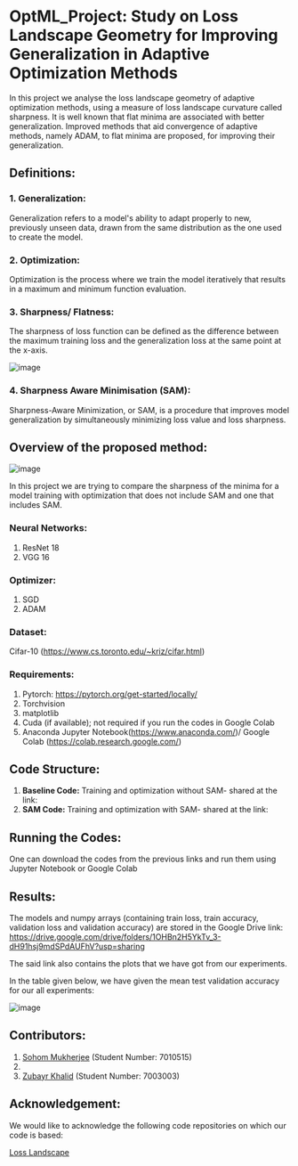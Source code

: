 # OptML_Project: Study on Loss Landscape Geometry for Improving Generalization in Adaptive Optimization Methods
In this project we analyse the loss landscape geometry of adaptive optimization methods, using a measure of loss landscape curvature called sharpness. It is well known that flat minima are associated with better generalization. Improved methods that aid convergence of adaptive methods, namely ADAM, to flat minima are proposed, for improving their generalization.



## Definitions:

### 1. Generalization:
Generalization refers to a model's ability to adapt properly to new, previously unseen data, drawn from the same distribution as the one used to create the model.

### 2. Optimization:
Optimization is the process where we train the model iteratively that results in a maximum and minimum function evaluation.

### 3. Sharpness/ Flatness: 
The sharpness of loss function can be defined as the difference between the maximum training loss and the generalization loss at the same point at the x-axis.

![image](https://user-images.githubusercontent.com/21705597/175521022-a43d5c96-c474-4105-91ed-370f7a60cd0d.png)


### 4. Sharpness Aware Minimisation (SAM): 
Sharpness-Aware Minimization, or SAM, is a procedure that improves model generalization by simultaneously minimizing loss value and loss sharpness. 



## Overview of the proposed method:

![image](https://user-images.githubusercontent.com/21705597/175528840-818c3523-e675-433a-8478-38389e449b73.png)

In this project we are trying to compare the sharpness of the minima for a model training with optimization that does not include SAM and one that includes SAM.

### Neural Networks:
1. ResNet 18
2. VGG 16

### Optimizer:
1. SGD
2. ADAM

### Dataset:
Cifar-10 (https://www.cs.toronto.edu/~kriz/cifar.html)

### Requirements:
1. Pytorch: https://pytorch.org/get-started/locally/
2. Torchvision
3. matplotlib
4. Cuda (if available); not required if you run the codes in Google Colab
5. Anaconda Jupyter Notebook(https://www.anaconda.com/)/ Google Colab (https://colab.research.google.com/)

## Code Structure:
1. **Baseline Code:** Training and optimization without SAM- shared at the link:
2. **SAM Code:** Training and optimization with SAM- shared at the link:

## Running the Codes:
One can download the codes from the previous links and run them using Jupyter Notebook or Google Colab

## Results:

The models and numpy arrays (containing train loss, train accuracy, validation loss and validation accuracy) are stored in the Google Drive link: https://drive.google.com/drive/folders/1OHBn2H5YkTv_3-dH91hsj9mdSPdAUFhV?usp=sharing

The said link also contains the plots that we have got from our experiments.

In the table given below, we have given the mean test validation accuracy for our all experiments:

![image](https://user-images.githubusercontent.com/21705597/175814509-635575e0-30c4-448f-a3af-8260f4f3ac28.png)

## Contributors:
1. [Sohom Mukherjee](https://github.com/mukherjeesohom) (Student Number: 7010515)
2. 
3. [Zubayr Khalid](https://github.com/zubayr1) (Student Number: 7003003)


## Acknowledgement:
We would like to acknowledge the following code repositories on which our code is based:

[Loss Landscape](https://github.com/tomgoldstein/loss-landscape)

